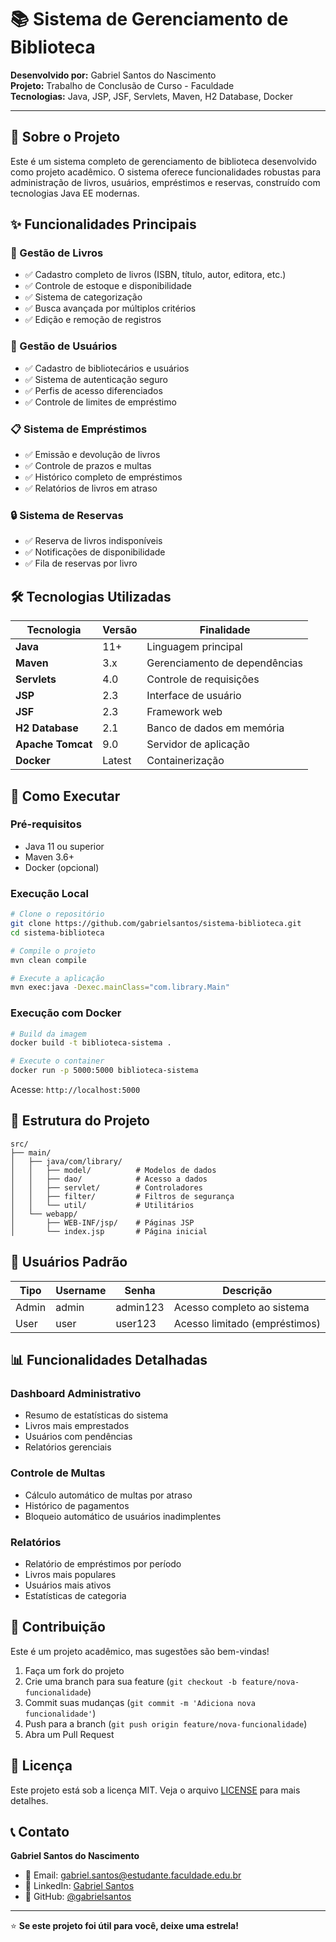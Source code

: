 
# 📚 Sistema de Gerenciamento de Biblioteca

**Desenvolvido por:** Gabriel Santos do Nascimento  
**Projeto:** Trabalho de Conclusão de Curso - Faculdade  
**Tecnologias:** Java, JSP, JSF, Servlets, Maven, H2 Database, Docker

---

## 🎯 Sobre o Projeto

Este é um sistema completo de gerenciamento de biblioteca desenvolvido como projeto acadêmico. O sistema oferece funcionalidades robustas para administração de livros, usuários, empréstimos e reservas, construído com tecnologias Java EE modernas.

## ✨ Funcionalidades Principais

### 📖 Gestão de Livros
- ✅ Cadastro completo de livros (ISBN, título, autor, editora, etc.)
- ✅ Controle de estoque e disponibilidade
- ✅ Sistema de categorização
- ✅ Busca avançada por múltiplos critérios
- ✅ Edição e remoção de registros

### 👥 Gestão de Usuários
- ✅ Cadastro de bibliotecários e usuários
- ✅ Sistema de autenticação seguro
- ✅ Perfis de acesso diferenciados
- ✅ Controle de limites de empréstimo

### 📋 Sistema de Empréstimos
- ✅ Emissão e devolução de livros
- ✅ Controle de prazos e multas
- ✅ Histórico completo de empréstimos
- ✅ Relatórios de livros em atraso

### 🔒 Sistema de Reservas
- ✅ Reserva de livros indisponíveis
- ✅ Notificações de disponibilidade
- ✅ Fila de reservas por livro

## 🛠️ Tecnologias Utilizadas

| Tecnologia | Versão | Finalidade |
|------------|--------|------------|
| **Java** | 11+ | Linguagem principal |
| **Maven** | 3.x | Gerenciamento de dependências |
| **Servlets** | 4.0 | Controle de requisições |
| **JSP** | 2.3 | Interface de usuário |
| **JSF** | 2.3 | Framework web |
| **H2 Database** | 2.1 | Banco de dados em memória |
| **Apache Tomcat** | 9.0 | Servidor de aplicação |
| **Docker** | Latest | Containerização |

## 🚀 Como Executar

### Pré-requisitos
- Java 11 ou superior
- Maven 3.6+
- Docker (opcional)

### Execução Local
```bash
# Clone o repositório
git clone https://github.com/gabrielsantos/sistema-biblioteca.git
cd sistema-biblioteca

# Compile o projeto
mvn clean compile

# Execute a aplicação
mvn exec:java -Dexec.mainClass="com.library.Main"
```

### Execução com Docker
```bash
# Build da imagem
docker build -t biblioteca-sistema .

# Execute o container
docker run -p 5000:5000 biblioteca-sistema
```

Acesse: `http://localhost:5000`

## 📁 Estrutura do Projeto

```
src/
├── main/
│   ├── java/com/library/
│   │   ├── model/          # Modelos de dados
│   │   ├── dao/            # Acesso a dados
│   │   ├── servlet/        # Controladores
│   │   ├── filter/         # Filtros de segurança
│   │   └── util/           # Utilitários
│   └── webapp/
│       ├── WEB-INF/jsp/    # Páginas JSP
│       └── index.jsp       # Página inicial
```

## 🔐 Usuários Padrão

| Tipo | Username | Senha | Descrição |
|------|----------|-------|-----------|
| Admin | admin | admin123 | Acesso completo ao sistema |
| User | user | user123 | Acesso limitado (empréstimos) |

## 📊 Funcionalidades Detalhadas

### Dashboard Administrativo
- Resumo de estatísticas do sistema
- Livros mais emprestados
- Usuários com pendências
- Relatórios gerenciais

### Controle de Multas
- Cálculo automático de multas por atraso
- Histórico de pagamentos
- Bloqueio automático de usuários inadimplentes

### Relatórios
- Relatório de empréstimos por período
- Livros mais populares
- Usuários mais ativos
- Estatísticas de categoria

## 🤝 Contribuição

Este é um projeto acadêmico, mas sugestões são bem-vindas!

1. Faça um fork do projeto
2. Crie uma branch para sua feature (`git checkout -b feature/nova-funcionalidade`)
3. Commit suas mudanças (`git commit -m 'Adiciona nova funcionalidade'`)
4. Push para a branch (`git push origin feature/nova-funcionalidade`)
5. Abra um Pull Request

## 📄 Licença

Este projeto está sob a licença MIT. Veja o arquivo [LICENSE](LICENSE) para mais detalhes.

## 📞 Contato

**Gabriel Santos do Nascimento**
- 📧 Email: gabriel.santos@estudante.faculdade.edu.br
- 💼 LinkedIn: [Gabriel Santos](https://linkedin.com/in/gabrielsantos)
- 🐙 GitHub: [@gabrielsantos](https://github.com/gabrielsantos)

---

⭐ **Se este projeto foi útil para você, deixe uma estrela!**
